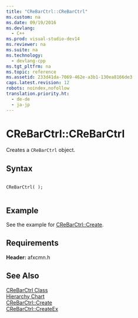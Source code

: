 ```yaml
---
title: "CReBarCtrl::CReBarCtrl"
ms.custom: na
ms.date: 09/19/2016
ms.devlang: 
  - C++
ms.prod: visual-studio-dev14
ms.reviewer: na
ms.suite: na
ms.technology: 
  - devlang-cpp
ms.tgt_pltfrm: na
ms.topic: reference
ms.assetid: 233d41da-7069-462e-a3b1-130ea8166de3
caps.latest.revision: 12
robots: noindex,nofollow
translation.priority.ht: 
  - de-de
  - ja-jp
---
```

# CReBarCtrl::CReBarCtrl
Creates a `CReBarCtrl` object.  
  
## Syntax  
  
```  
  
CReBarCtrl( );  
  
```  
  
## Example  
 See the example for [CReBarCtrl::Create](../vs140/CReBarCtrl--Create.md).  
  
## Requirements  
 **Header:** afxcmn.h  
  
## See Also  
 [CReBarCtrl Class](../vs140/CReBarCtrl-Class.md)   
 [Hierarchy Chart](../vs140/Hierarchy-Chart.md)   
 [CReBarCtrl::Create](../vs140/CReBarCtrl--Create.md)   
 [CReBarCtrl::CreateEx](../vs140/CReBarCtrl--CreateEx.md)